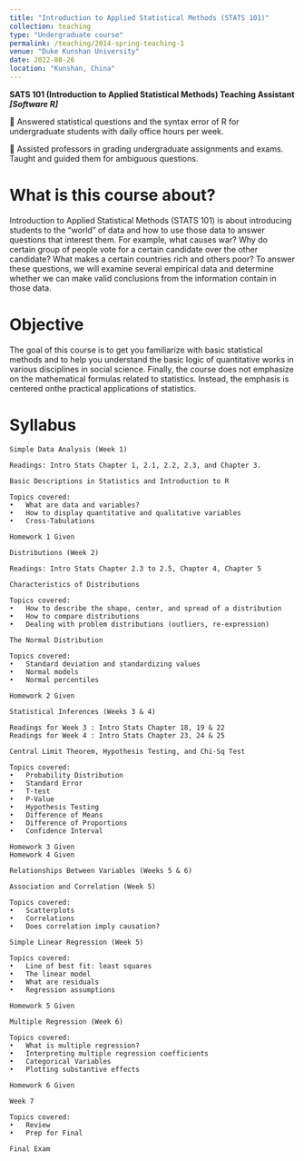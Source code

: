 ```yaml
---
title: "Introduction to Applied Statistical Methods (STATS 101)"
collection: teaching
type: "Undergraduate course"
permalink: /teaching/2014-spring-teaching-1
venue: "Duke Kunshan University"
date: 2022-08-26
location: "Kunshan, China"
---
```

**SATS 101 (Introduction to Applied Statistical Methods) Teaching Assistant _[Software R]_**

📌 Answered statistical questions and the syntax error of R for undergraduate students with daily office hours per week.

📌 Assisted professors in grading undergraduate assignments and exams. Taught and guided them for ambiguous questions.

What is this course about?
======
Introduction to Applied Statistical Methods (STATS 101) is about introducing students to the “world” of data and how to use those data to answer questions that interest them. For example, what causes war? Why do certain group of people vote for a certain candidate over the other candidate? What makes a certain countries rich and others poor? To answer these questions, we will examine several empirical data and determine whether we can make valid conclusions from the information contain in those data.

Objective
======
The goal of this course is to get you familiarize with basic statistical methods and to help you understand the basic logic of quantitative works in various disciplines in social science. Finally, the course does not emphasize on the mathematical formulas related to statistics. Instead, the emphasis is centered onthe practical applications of statistics.

Syllabus
======
```
Simple Data Analysis (Week 1)

Readings: Intro Stats Chapter 1, 2.1, 2.2, 2.3, and Chapter 3.

Basic Descriptions in Statistics and Introduction to R

Topics covered:
•	What are data and variables?
•	How to display quantitative and qualitative variables
•	Cross-Tabulations

Homework 1 Given

Distributions (Week 2)

Readings: Intro Stats Chapter 2.3 to 2.5, Chapter 4, Chapter 5

Characteristics of Distributions 

Topics covered:
•	How to describe the shape, center, and spread of a distribution
•	How to compare distributions
•	Dealing with problem distributions (outliers, re-expression)

The Normal Distribution

Topics covered:
•	Standard deviation and standardizing values
•	Normal models
•	Normal percentiles

Homework 2 Given

Statistical Inferences (Weeks 3 & 4)

Readings for Week 3 : Intro Stats Chapter 18, 19 & 22
Readings for Week 4 : Intro Stats Chapter 23, 24 & 25

Central Limit Theorem, Hypothesis Testing, and Chi-Sq Test

Topics covered:
•	Probability Distribution
•	Standard Error
•	T-test
•	P-Value
•	Hypothesis Testing
•	Difference of Means
•	Difference of Proportions
•	Confidence Interval

Homework 3 Given
Homework 4 Given

Relationships Between Variables (Weeks 5 & 6)

Association and Correlation (Week 5)

Topics covered:
•	Scatterplots
•	Correlations
•	Does correlation imply causation?

Simple Linear Regression (Week 5)

Topics covered:
•	Line of best fit: least squares
•	The linear model
•	What are residuals
•	Regression assumptions

Homework 5 Given 

Multiple Regression (Week 6)

Topics covered:
•	What is multiple regression?
•	Interpreting multiple regression coefficients
•	Categorical Variables
•	Plotting substantive effects

Homework 6 Given 

Week 7
	
Topics covered:
•	Review
•	Prep for Final

Final Exam
```

